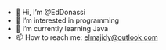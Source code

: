 - 👋 Hi, I’m @EdDonassi
- 👀 I’m interested in programming
- 🌱 I’m currently learning Java
- 📫 How to reach me: elmajidy@outlook.com

<!---
EdDonassi/EdDonassi is a ✨ special ✨ repository because its `README.md` (this file) appears on your GitHub profile.
You can click the Preview link to take a look at your changes.
--->
